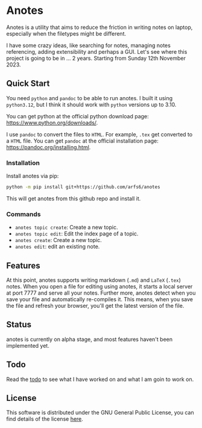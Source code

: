 # Anotes  

Anotes is a utility that aims to reduce the friction in writing notes on laptop, especially when the filetypes might be different.  

I have some crazy ideas, like searching for notes, managing notes referencing, adding extensibility and perhaps a GUI. Let's see where this project is going to be in ... 2 years. Starting from Sunday 12th November 2023.  

## Quick Start  

You need `python` and `pandoc` to be able to run anotes. I built it using `python3.12`, but I think it should work with `python` versions up to 3.10.  

You can get python at the official python download page: <https://www.python.org/downloads/>.  

I use `pandoc` to convert the files to `HTML`. For example, `.tex` get converted to a `HTML` file. You can get `pandoc` at the official installation page: <https://pandoc.org/installing.html>.  

### Installation  

Install anotes via pip:  

```bash
python -m pip install git+https://github.com/arfs6/anotes
```

This will get anotes from this github repo and install it.  

### Commands  

- `anotes topic create`: Create a new topic.
- `anotes topic edit`: Edit the index page of a topic.
- `anotes create`: Create a new topic.
- `anotes edit`: edit an existing note.

## Features  

At this point, anotes supports writing markdown (`.md`) and `LaTeX` (`.tex`) notes. When you open a file for editing using anotes, it starts a local server at port 7777 and serve all your notes. Further more, anotes detect when you save your file and automatically re-compiles it. This means, when you save the file and refresh your browser, you'll get the latest version of the file.  

## Status  

anotes is currently on alpha stage, and most features haven't been implemented yet.  

## Todo  

Read the [todo](./TODO.md) to see what I have worked on and what I am goin to work on.  

## License  

This software is distributed under the GNU General Public License, you can find details of the license [here](./LICENSE).
